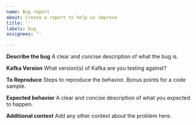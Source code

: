 ```yaml
---
name: Bug report
about: Create a report to help us improve
title: ''
labels: bug
assignees: ''

---
```


**Describe the bug**
A clear and concise description of what the bug is.

**Kafka Version**
What version(s) of Kafka are you testing against?

**To Reproduce**
Steps to reproduce the behavior.  Bonus points for a code sample.

**Expected behavior**
A clear and concise description of what you expected to happen.

**Additional context**
Add any other context about the problem here.
